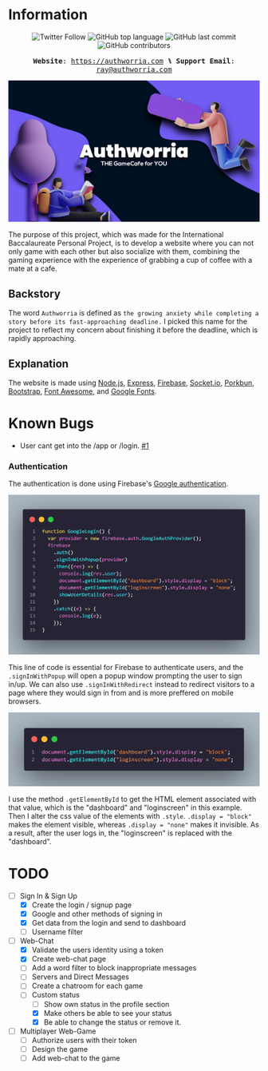 # Information

<p align="center" style="text-align: center;">            
<!-- <img alt="Discord" src="https://img.shields.io/discord/857017449743777812?logo=discord&style=flat-square">  -->
<img alt="Twitter Follow" src="https://img.shields.io/twitter/follow/TheIIISociety?color=brightgreen&label=%40TheIIISociety&logo=twitter&style=flat-square"> 
<img alt="GitHub top language" src="https://img.shields.io/github/languages/top/TheIIISociety/Authworria?style=flat-square"> 
<img alt="GitHub last commit" src="https://img.shields.io/github/last-commit/TheIIISociety/Authworria?style=flat-square">
<img alt="GitHub contributors" src="https://img.shields.io/github/contributors/TheIIISociety/Authworria?style=flat-square">
</p>

<p align="center" style="text-align: center;">            
          <kbd><strong>Website</strong>: <a href="https://authworria.com">https://authworria.com</a><strong> ⑊ Support Email</strong>: <a href="mailto://ray@authworria.com">ray@authworria.com</a></kbd>
</p>

<img src="./www/img/authworriaimg.png"></img>

The purpose of this project, which was made for the International Baccalaureate Personal Project, is to develop a website where you can not only game with each other but also socialize with them, combining the gaming experience with the experience of grabbing a cup of coffee with a mate at a cafe.

## Backstory

The word `Authworria` is defined as `the growing anxiety while completing a story before its fast-approaching deadline.` I picked this name for the project to reflect my concern about finishing it before the deadline, which is rapidly approaching.

## Explanation

The website is made using [Node.js](https://nodejs.org/en/), [Express](https://expressjs.com/), [Firebase](https://www.firebase.com/), [Socket.io](https://socket.io/), [Porkbun](https://www.porkbun.com), [Bootstrap](https://getbootstrap.com/), [Font Awesome](https://fontawesome.com/), and [Google Fonts](https://fonts.google.com/).

# Known Bugs

- User cant get into the /app or /login. [#1](https://github.com/TheIIISociety/Authworria/issues/1)

### Authentication

The authentication is done using Firebase's [Google authentication](https://firebase.google.com/docs/auth/web/google-signin).

<img src="./img/googleLogin.png"></img>

This line of code is essential for Firebase to authenticate users, and the `.signInWithPopup` will open a popup window prompting the user to sign in/up. We can also use `.signInWithRedirect` instead to redirect visitors to a page where they would sign in from and is more preffered on mobile browsers.

<img src="./img/showPage.png"></img>

I use the method `.getElementById` to get the HTML element associated with that value, which is the "dashboard" and "loginscreen" in this example. Then I alter the css value of the elements with `.style`. `.display = "block"` makes the element visible, whereas `.display = "none"` makes it invisible. As a result, after the user logs in, the "loginscreen" is replaced with the "dashboard".

###

<!--
# TODO
- [ ] Task title ~3d #type @name yyyy-mm-dd
  - [ ] Sub-task or description
- [x] Completed task title
-->

# TODO

- [ ] Sign In & Sign Up
  - [x] Create the login / signup page
  - [x] Google and other methods of signing in
  - [x] Get data from the login and send to dashboard
  - [ ] Username filter
- [ ] Web-Chat
  - [x] Validate the users identity using a token
  - [x] Create web-chat page
  - [ ] Add a word filter to block inappropriate messages
  - [ ] Servers and Direct Messages
  - [ ] Create a chatroom for each game
  - [ ] Custom status
    - [ ] Show own status in the profile section
    - [x] Make others be able to see your status
    - [x] Be able to change the status or remove it.
- [ ] Multiplayer Web-Game
  - [ ] Authorize users with their token
  - [ ] Design the game
  - [ ] Add web-chat to the game
